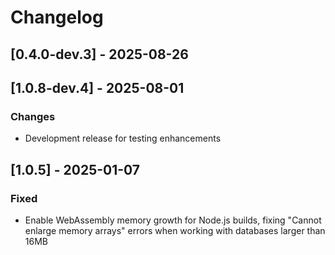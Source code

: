 # Changelog

## [0.4.0-dev.3] - 2025-08-26

## [1.0.8-dev.4] - 2025-08-01

### Changes
- Development release for testing enhancements

## [1.0.5] - 2025-01-07

### Fixed
- Enable WebAssembly memory growth for Node.js builds, fixing "Cannot enlarge memory arrays" errors when working with databases larger than 16MB